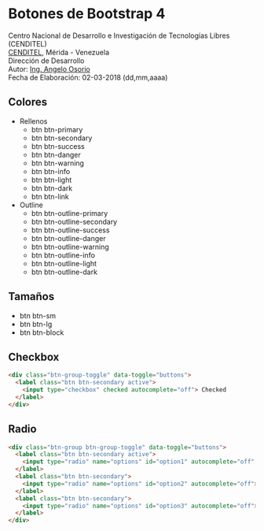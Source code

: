 # Botones de Bootstrap 4
Centro Nacional de Desarrollo e Investigación de Tecnologías Libres (CENDITEL) <br>
[CENDITEL](https://www.cenditel.gob.ve/), Mérida - Venezuela<br>
Dirección de Desarrollo<br>
Autor: [Ing. Angelo Osorio](https://twitter.com/Engel_PAIN)<br>
Fecha de Elaboración: 02-03-2018 (dd,mm,aaaa)


## Colores
* Rellenos
   * btn btn-primary
   * btn btn-secondary
   * btn btn-success
   * btn btn-danger
   * btn btn-warning
   * btn btn-info
   * btn btn-light
   * btn btn-dark
   * btn btn-link
* Outline
   * btn btn-outline-primary
   * btn btn-outline-secondary
   * btn btn-outline-success
   * btn btn-outline-danger
   * btn btn-outline-warning
   * btn btn-outline-info
   * btn btn-outline-light
   * btn btn-outline-dark

## Tamaños
* btn btn-sm
* btn btn-lg
* btn btn-block

## Checkbox
```html
<div class="btn-group-toggle" data-toggle="buttons">
  <label class="btn btn-secondary active">
    <input type="checkbox" checked autocomplete="off"> Checked
  </label>
</div>
```

## Radio
```html
<div class="btn-group btn-group-toggle" data-toggle="buttons">
  <label class="btn btn-secondary active">
    <input type="radio" name="options" id="option1" autocomplete="off" checked> Active
  </label>
  <label class="btn btn-secondary">
    <input type="radio" name="options" id="option2" autocomplete="off"> Radio
  </label>
  <label class="btn btn-secondary">
    <input type="radio" name="options" id="option3" autocomplete="off"> Radio
  </label>
</div>
```